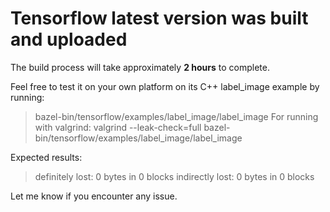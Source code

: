# Tensorflow latest version was built and uploaded
The build process will take approximately **2 hours** to complete.

Feel free to test it on your own platform on its C++ label_image example by running: 
> bazel-bin/tensorflow/examples/label_image/label_image
For running with valgrind:
> valgrind --leak-check=full bazel-bin/tensorflow/examples/label_image/label_image

Expected results:
> definitely lost: 0 bytes in 0 blocks
> indirectly lost: 0 bytes in 0 blocks

Let me know if you encounter any issue. 
